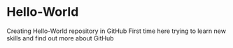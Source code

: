 # Hello-World
Creating Hello-World repository in GitHub
First time here trying to learn new skills and find out more about GitHub
